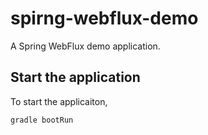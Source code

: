 # spirng-webflux-demo
A Spring WebFlux demo application.

## Start the application
To start the applicaiton, 

```sh
gradle bootRun
```
